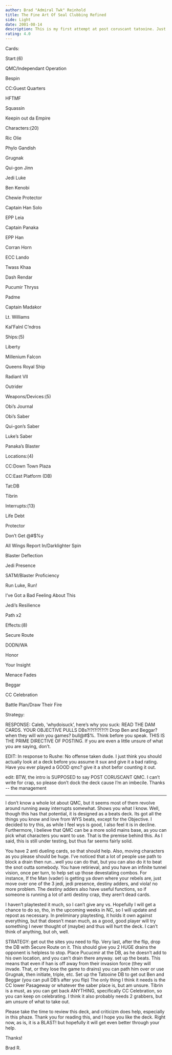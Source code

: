 ```yaml
---
author: Brad "Admiral Twk" Reinhold
title: The Fine Art Of Seal Clubbing Refined
side: Light
date: 2001-08-14
description: This is my first attempt at post coruscant tatooine. Just some ideas I had running around. See what you think.
rating: 4.0
---
```

Cards: 

Start:(6)
QMC/Independant Operation
Bespin
CC:Guest Quarters
HFTMF
Squassin
Keepin out da Empire
<Your Choice>

Characters:(20)
Ric Olie
Phylo Gandish
Grugnak
Qui-gon Jinn
Jedi Luke
Ben Kenobi
Chewie Protector
Captain Han Solo
EPP Leia
Captain Panaka
EPP Han
Corran Horn
ECC Lando
Twass Khaa
Dash Rendar
Pucumir Thryss
Padme
Captain Madakor
Lt. Williams
Kal’Falnl C’ndros

Ships:(5)
Liberty
Millenium Falcon
Queens Royal Ship
Radiant VII
Outrider

Weapons/Devices:(5)
Obi’s Journal
Obi’s Saber
Qui-gon’s Saber
Luke’s Saber
Panaka’s Blaster

Locations:(4)
CC:Down Town Plaza
CC:East Platform (DB)
Tat:DB
Tibrin

Interrupts:(13)
Life Debt
Protector
Don’t Get @#$%y
All Wings Report In/Darklighter Spin
Blaster Deflection
Jedi Presence
SATM/Blaster Proficiency
Run Luke, Run!
I’ve Got a Bad Feeling About This
Jedi’s Resilience 
Path x2

Effects:(8)
Secure Route
DODN/WA
Honor
Your Insight
Menace Fades
Beggar
CC Celebration
Battle Plan/Draw Their Fire 

Strategy: 

RESPONSE: Caleb, ’whydoisuck’, here’s why you suck: READ THE DAM CARDS. YOUR OBJECTIVE PULLS DBs?!?!?!?!?!?! Drop Ben and Beggar? when they will win you games? bull@#$%. Think before you speak. THIS IS THE PRIME DIRECTIVE OF POSTING. If you are even a little unsure of what you are saying, don’t. 

EDIT: In response to Rushe: No offense taken dude. I just think you should actually look at a deck before you assume it sux and give it a bad rating. Have you ever played a GOOD qmc? give it a shot befor counting it out.

edit: BTW, the intro is SUPPOSED to say POST CORUSCANT QMC. I can’t write for crap, so please don’t dock the deck cause I’m an imbecile. Thanks -- the management
********************************************************

I don’t know a whole lot about QMC, but it seems most of them revolve around running away interrupts somewhat. Shows you what I know. Well, though this has that potential, it is designed as a beats deck. Its got all the things you know and love from WYS beats, except for the Objective. I decided to try this, as while I feel wys is good, I also feel it is in decline. Furthermore, I believe that QMC can be a more solid mains base, as you can pick what characters you want to use. That is the premise behind this. As I said, this is still under testing, but thus far seems fairly solid.

You have 2 anti dueling cards, so that should help. Also, moving characters as you please should be huge. I’ve noticed that a lot of people use path to block a drain then run...well you can do that, but you can also do it to beat the snot outta somebody. You have retirieval, and you have an infinite tunnel vision, once per turn, to help set up those devestating combos. For instance, If the Man (vader) is getting ya down where your rebels are, just move over one of the 3 jedi, jedi presence, destiny adders, and viola! no more problem. The destiny adders also have useful functions, so if someone is running a lot of anti destiny crap, they aren’t dead cards.

I haven’t playtested it much, so I can’t give any vs. Hopefully I will get a chance to do so, tho, in the upcoming weeks in NC, so I will update and repost as necessary. In preliminary playtesting, it holds it own against everything, but that doesn’t mean much, as a good, good player will try something I never thought of (maybe) and thus will hurt the deck. I can’t think of anything, but oh, well.

STRATEGY: get out the sites you need to flip. Very last, after the flip, drop the DB with Secure Route on it. This should give you 2 HUGE drains the opponent is helpless to stop. Place Pucucmir at the DB, as he doesn’t add to his own location, and you can’t drain there anyway. set up the beats. This means that even if han is off away from their invasion force (they will invade. That, or they lose the game to drains) you can path him over or use Grugnak, then initiate, triple, etc. Set up the Tatooine DB to get out Ben and Beggar (you can pull DB’s after you flip) The only thing I think it needs is the CC lower Pasageway or whatever the saber place is, but am unsure. Tibrin is a must, as you can get back ANYTHING, specifically CC Celebration, so you can keep on celebrating. I think it also probably needs 2 grabbers, but am unsure of what to take out. 

Please take the time to review this deck, and criticizm does help, especially in this phaze. Thank you for reading this, and I hope you like the deck. Right now, as is, it is a BLAST! but hopefully it will get even better through your help.

Thanks!

Brad R.    